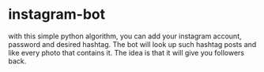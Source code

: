 # instagram-bot

with this simple python algorithm, you can add your instagram account, password and desired hashtag.
The bot will look up such hashtag posts and like every photo that contains it.
The idea is that it will give you followers back.
